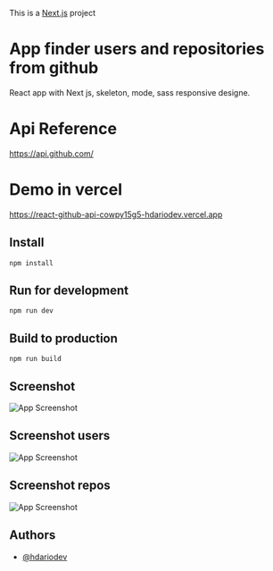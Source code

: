 This is a [Next.js](https://nextjs.org/) project 
# App finder users and repositories from github

React app with Next js, skeleton, mode, sass responsive designe.

# Api Reference

https://api.github.com/


# Demo in vercel

https://react-github-api-cowpy15g5-hdariodev.vercel.app

## Install

```
npm install
```

## Run for development

```
npm run dev
```

## Build to production

```
npm run build
```

## Screenshot

![App Screenshot](https://github.com/hdarioDev/assets/blob/main/nextGitHubHome.png?raw=true)

## Screenshot users

![App Screenshot](https://github.com/hdarioDev/assets/blob/main/nextGitHubUsers.png?raw=true)

## Screenshot repos

![App Screenshot](https://github.com/hdarioDev/assets/blob/main/nextGitJHubRepos.png?raw=true)

## Authors

- [@hdariodev](https://www.hdariodev.com)
